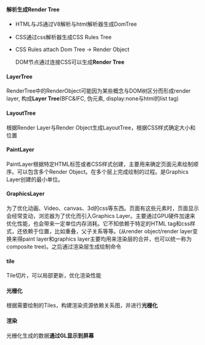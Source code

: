 #### 解析生成Render Tree
- HTML与JS通过V8解析与html解析器生成DomTree 
- CSS通过css解析器生成CSS Rules Tree
- CSS Rules attach Dom Tree -> Render Object

    DOM节点通过连接CSS可以生成**Render Tree**

#### LayerTree
RenderTree中的RenderObject可能因为某些概念与DOM树区分而形成render layer, 构成**Layer Tree**(BFC&IFC, 伪元素, display:none与html的list tag)

#### LayoutTree
根据Render Layer与Render Object生成LayoutTree，根据CSS样式确定大小和位置

#### PaintLayer
PaintLayer根据特定HTML标签或者CSS样式创建，主要用来确定页面元素绘制顺序。可以包含多个Render Object。在多个层上完成绘制的过程。是Graphics Layer创建的最小单位。

#### GraphicsLayer
为了优化动画、Video、canvas、3d的css等东西。页面有这些元素时，页面显示会经常变动，浏览器为了优化而引入Graphics Layer。主要通过GPU硬件加速来优化性能，也会带来一定单位内存消耗。它不知依赖于特定的HTML tag和css样式，还依赖于位置，比如重叠，父子关系等等。(从render object/render layer变换来得paint layer和graphics layer主要均用来渲染层的合并，也可以统一称为composite tree)。之后通过渲染层生成绘制命令

#### tile
Tile切片，可以局部更新，优化渲染性能

#### 光栅化
根据需要绘制的Tiles，构建渲染资源依赖关系图，并进行**光栅化**

#### 渲染
光栅化生成的数据**通过GL显示到屏幕**
